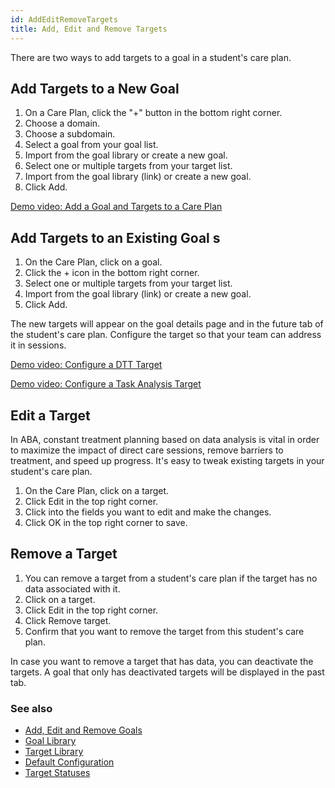 ```yaml
---
id: AddEditRemoveTargets
title: Add, Edit and Remove Targets
---
```

There are two ways to add targets to a goal in a student's care plan. 

## Add Targets to a New Goal 

1. On a Care Plan, click the "+" button in the bottom right corner. 
2. Choose a domain. 
3. Choose a subdomain. 
4. Select a goal from your goal list. 
5. Import from the goal library or create a new goal.
6. Select one or multiple targets from your target list. 
7. Import from the goal library (link) or create a new goal.
8. Click Add. 

[Demo video: Add a Goal and Targets to a Care Plan](https://youtu.be/_DCx4QZ3VQA "Title")

## Add Targets to an Existing Goal  s

1. On the Care Plan, click on a goal. 
2. Click the + icon in the bottom right corner.
3. Select one or multiple targets from your target list.
4. Import from the goal library (link) or create a new goal.
5. Click Add.

The new targets will appear on the goal details page and in the future tab of the student's care plan. Configure the target so that your team can address it in sessions. 

[Demo video: Configure a DTT Target](https://youtu.be/wXIP3G3D7xo "Title")

[Demo video: Configure a Task Analysis Target](https://youtu.be/nvwfwzbUzCw "Title")

## Edit a Target 

In ABA, constant treatment planning based on data analysis is vital in order to maximize the impact of direct care sessions, remove barriers to treatment, and speed up progress. It's easy to tweak existing targets in your student's care plan. 

1. On the Care Plan, click on a target. 
2. Click Edit in the top right corner. 
3. Click into the fields you want to edit and make the changes.
4. Click OK in the top right corner to save. 

## Remove a Target 

1. You can remove a target from a student's care plan if the target has no data associated with it. 
2. Click on a target. 
3. Click Edit in the top right corner. 
4. Click Remove target.
5. Confirm that you want to remove the target from this student's care plan.

In case you want to remove a target that has data, you can deactivate the targets. A goal that only has deactivated targets will be displayed in the past tab. 

### See also
- [Add, Edit and Remove Goals](GoalsTargets/AddEditRemoveGoals.md)
- [Goal Library](GoalsTargets/GoalLibrary.md)
- [Target Library](GoalsTargets/TargetLibrary.md)
- [Default Configuration](GoalsTargets/DefaultConfiguration.md)
- [Target Statuses](GoalsTargets/TargetStatuses.md)